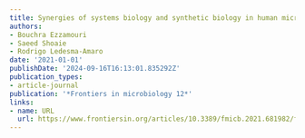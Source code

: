 ```yaml
---
title: Synergies of systems biology and synthetic biology in human microbiome studies
authors:
- Bouchra Ezzamouri
- Saeed Shoaie
- Rodrigo Ledesma-Amaro
date: '2021-01-01'
publishDate: '2024-09-16T16:13:01.835292Z'
publication_types:
- article-journal
publication: '*Frontiers in microbiology 12*'
links:
- name: URL
  url: https://www.frontiersin.org/articles/10.3389/fmicb.2021.681982/full
---
```

